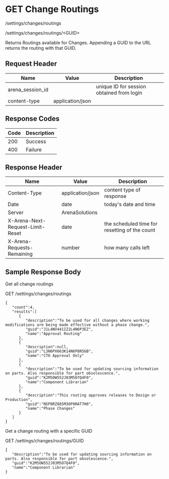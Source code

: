# GET Change Routings
/settings/changes/routings

/settings/changes/routings/&lt;GUID&gt;

Returns Routings available for Changes. Appending a GUID to the URL returns the routing with that GUID. 

## Request Header

| Name<br> | Value<br> | Description<br> |
|  --- |  --- |  --- | 
| arena_session_id<br> |   | unique ID for session obtained from login<br> |
| content-type<br> | application/json<br> |   |

## Response Codes

| Code<br> | Description<br> |
|  --- |  --- | 
| 200<br> | Success<br> |
| 400<br> | Failure<br> |

## Response Header

| Name<br> | Value<br> | Description<br> |
|  --- |  --- |  --- | 
| Content-Type<br> | application/json<br> | content type of response<br> |
| Date<br> | date<br> | today's date and time<br> |
| Server<br> | ArenaSolutions<br> |   |
| X-Arena-Next-Request-Limit-Reset<br> | date<br> | the scheduled time for resetting of the count<br> |
| X-Arena-Requests-Remaining<br> | number<br> | how many calls left<br> |

## Sample Response Body
Get all change routings

GET /settings/changes/routings

```
{
   "count":4,
   "results":[
      {
         "description":"To be used for all changes where working modifications are being made effective without a phase change.",
         "guid":"J1L4NV441IZ2L4N6P3EZ",
         "name":"Approval Routing"
      },
      {
         "description":null,
         "guid":"L3N6PX663K14N6P8R5GB",
         "name":"CTO Approval Only"
      },
      {
         "description":"To be used for updating sourcing information on parts. Also responsible for part obsolescence.",
         "guid":"K2M5OW552J03M5O7Q4F0",
         "name":"Component Librarian"
      },
      {
         "description":"This routing approves releases to Design or Production",
         "guid":"N5P8RZ885M36P8RAT7H0",
         "name":"Phase Changes"
      }
   ]
}
```
Get a change routing with a specific GUID

GET /settings/changes/routings/GUID

```
{  
   "description":"To be used for updating sourcing information on parts. Also responsible for part obsolescence.",
   "guid":"K2M5OW552J03M5O7Q4F0",
   "name":"Component Librarian"
}
```
